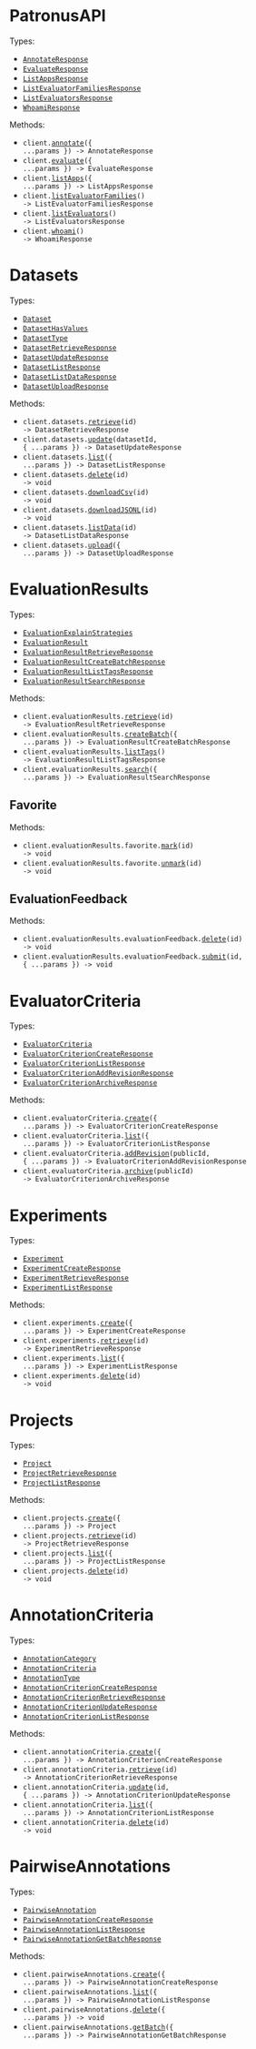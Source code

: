 # PatronusAPI

Types:

- <code><a href="./src/resources/top-level.ts">AnnotateResponse</a></code>
- <code><a href="./src/resources/top-level.ts">EvaluateResponse</a></code>
- <code><a href="./src/resources/top-level.ts">ListAppsResponse</a></code>
- <code><a href="./src/resources/top-level.ts">ListEvaluatorFamiliesResponse</a></code>
- <code><a href="./src/resources/top-level.ts">ListEvaluatorsResponse</a></code>
- <code><a href="./src/resources/top-level.ts">WhoamiResponse</a></code>

Methods:

- <code title="post /v1/annotate">client.<a href="./src/index.ts">annotate</a>({ ...params }) -> AnnotateResponse</code>
- <code title="post /v1/evaluate">client.<a href="./src/index.ts">evaluate</a>({ ...params }) -> EvaluateResponse</code>
- <code title="get /v1/apps">client.<a href="./src/index.ts">listApps</a>({ ...params }) -> ListAppsResponse</code>
- <code title="get /v1/evaluator-families">client.<a href="./src/index.ts">listEvaluatorFamilies</a>() -> ListEvaluatorFamiliesResponse</code>
- <code title="get /v1/evaluators">client.<a href="./src/index.ts">listEvaluators</a>() -> ListEvaluatorsResponse</code>
- <code title="get /v1/whoami">client.<a href="./src/index.ts">whoami</a>() -> WhoamiResponse</code>

# Datasets

Types:

- <code><a href="./src/resources/datasets.ts">Dataset</a></code>
- <code><a href="./src/resources/datasets.ts">DatasetHasValues</a></code>
- <code><a href="./src/resources/datasets.ts">DatasetType</a></code>
- <code><a href="./src/resources/datasets.ts">DatasetRetrieveResponse</a></code>
- <code><a href="./src/resources/datasets.ts">DatasetUpdateResponse</a></code>
- <code><a href="./src/resources/datasets.ts">DatasetListResponse</a></code>
- <code><a href="./src/resources/datasets.ts">DatasetListDataResponse</a></code>
- <code><a href="./src/resources/datasets.ts">DatasetUploadResponse</a></code>

Methods:

- <code title="get /v1/datasets/{id}">client.datasets.<a href="./src/resources/datasets.ts">retrieve</a>(id) -> DatasetRetrieveResponse</code>
- <code title="patch /v1/datasets/{dataset_id}">client.datasets.<a href="./src/resources/datasets.ts">update</a>(datasetId, { ...params }) -> DatasetUpdateResponse</code>
- <code title="get /v1/datasets">client.datasets.<a href="./src/resources/datasets.ts">list</a>({ ...params }) -> DatasetListResponse</code>
- <code title="delete /v1/datasets/{id}">client.datasets.<a href="./src/resources/datasets.ts">delete</a>(id) -> void</code>
- <code title="get /v1/datasets/{id}/csv">client.datasets.<a href="./src/resources/datasets.ts">downloadCsv</a>(id) -> void</code>
- <code title="get /v1/datasets/{id}/jsonl">client.datasets.<a href="./src/resources/datasets.ts">downloadJSONL</a>(id) -> void</code>
- <code title="get /v1/datasets/{id}/data">client.datasets.<a href="./src/resources/datasets.ts">listData</a>(id) -> DatasetListDataResponse</code>
- <code title="post /v1/datasets">client.datasets.<a href="./src/resources/datasets.ts">upload</a>({ ...params }) -> DatasetUploadResponse</code>

# EvaluationResults

Types:

- <code><a href="./src/resources/evaluation-results/evaluation-results.ts">EvaluationExplainStrategies</a></code>
- <code><a href="./src/resources/evaluation-results/evaluation-results.ts">EvaluationResult</a></code>
- <code><a href="./src/resources/evaluation-results/evaluation-results.ts">EvaluationResultRetrieveResponse</a></code>
- <code><a href="./src/resources/evaluation-results/evaluation-results.ts">EvaluationResultCreateBatchResponse</a></code>
- <code><a href="./src/resources/evaluation-results/evaluation-results.ts">EvaluationResultListTagsResponse</a></code>
- <code><a href="./src/resources/evaluation-results/evaluation-results.ts">EvaluationResultSearchResponse</a></code>

Methods:

- <code title="get /v1/evaluation-results/{id}">client.evaluationResults.<a href="./src/resources/evaluation-results/evaluation-results.ts">retrieve</a>(id) -> EvaluationResultRetrieveResponse</code>
- <code title="post /v1/evaluation-results/batch">client.evaluationResults.<a href="./src/resources/evaluation-results/evaluation-results.ts">createBatch</a>({ ...params }) -> EvaluationResultCreateBatchResponse</code>
- <code title="get /v1/evaluation-results/tags">client.evaluationResults.<a href="./src/resources/evaluation-results/evaluation-results.ts">listTags</a>() -> EvaluationResultListTagsResponse</code>
- <code title="post /v1/evaluation-results/search">client.evaluationResults.<a href="./src/resources/evaluation-results/evaluation-results.ts">search</a>({ ...params }) -> EvaluationResultSearchResponse</code>

## Favorite

Methods:

- <code title="post /v1/evaluation-results/{id}/favorite">client.evaluationResults.favorite.<a href="./src/resources/evaluation-results/favorite.ts">mark</a>(id) -> void</code>
- <code title="delete /v1/evaluation-results/{id}/favorite">client.evaluationResults.favorite.<a href="./src/resources/evaluation-results/favorite.ts">unmark</a>(id) -> void</code>

## EvaluationFeedback

Methods:

- <code title="delete /v1/evaluation-results/{id}/evaluation-feedback">client.evaluationResults.evaluationFeedback.<a href="./src/resources/evaluation-results/evaluation-feedback.ts">delete</a>(id) -> void</code>
- <code title="post /v1/evaluation-results/{id}/evaluation-feedback">client.evaluationResults.evaluationFeedback.<a href="./src/resources/evaluation-results/evaluation-feedback.ts">submit</a>(id, { ...params }) -> void</code>

# EvaluatorCriteria

Types:

- <code><a href="./src/resources/evaluator-criteria.ts">EvaluatorCriteria</a></code>
- <code><a href="./src/resources/evaluator-criteria.ts">EvaluatorCriterionCreateResponse</a></code>
- <code><a href="./src/resources/evaluator-criteria.ts">EvaluatorCriterionListResponse</a></code>
- <code><a href="./src/resources/evaluator-criteria.ts">EvaluatorCriterionAddRevisionResponse</a></code>
- <code><a href="./src/resources/evaluator-criteria.ts">EvaluatorCriterionArchiveResponse</a></code>

Methods:

- <code title="post /v1/evaluator-criteria">client.evaluatorCriteria.<a href="./src/resources/evaluator-criteria.ts">create</a>({ ...params }) -> EvaluatorCriterionCreateResponse</code>
- <code title="get /v1/evaluator-criteria">client.evaluatorCriteria.<a href="./src/resources/evaluator-criteria.ts">list</a>({ ...params }) -> EvaluatorCriterionListResponse</code>
- <code title="post /v1/evaluator-criteria/{public_id}/revision">client.evaluatorCriteria.<a href="./src/resources/evaluator-criteria.ts">addRevision</a>(publicId, { ...params }) -> EvaluatorCriterionAddRevisionResponse</code>
- <code title="patch /v1/evaluator-criteria/{public_id}/archive">client.evaluatorCriteria.<a href="./src/resources/evaluator-criteria.ts">archive</a>(publicId) -> EvaluatorCriterionArchiveResponse</code>

# Experiments

Types:

- <code><a href="./src/resources/experiments.ts">Experiment</a></code>
- <code><a href="./src/resources/experiments.ts">ExperimentCreateResponse</a></code>
- <code><a href="./src/resources/experiments.ts">ExperimentRetrieveResponse</a></code>
- <code><a href="./src/resources/experiments.ts">ExperimentListResponse</a></code>

Methods:

- <code title="post /v1/experiments">client.experiments.<a href="./src/resources/experiments.ts">create</a>({ ...params }) -> ExperimentCreateResponse</code>
- <code title="get /v1/experiments/{id}">client.experiments.<a href="./src/resources/experiments.ts">retrieve</a>(id) -> ExperimentRetrieveResponse</code>
- <code title="get /v1/experiments">client.experiments.<a href="./src/resources/experiments.ts">list</a>({ ...params }) -> ExperimentListResponse</code>
- <code title="delete /v1/experiments/{id}">client.experiments.<a href="./src/resources/experiments.ts">delete</a>(id) -> void</code>

# Projects

Types:

- <code><a href="./src/resources/projects.ts">Project</a></code>
- <code><a href="./src/resources/projects.ts">ProjectRetrieveResponse</a></code>
- <code><a href="./src/resources/projects.ts">ProjectListResponse</a></code>

Methods:

- <code title="post /v1/projects">client.projects.<a href="./src/resources/projects.ts">create</a>({ ...params }) -> Project</code>
- <code title="get /v1/projects/{id}">client.projects.<a href="./src/resources/projects.ts">retrieve</a>(id) -> ProjectRetrieveResponse</code>
- <code title="get /v1/projects">client.projects.<a href="./src/resources/projects.ts">list</a>({ ...params }) -> ProjectListResponse</code>
- <code title="delete /v1/projects/{id}">client.projects.<a href="./src/resources/projects.ts">delete</a>(id) -> void</code>

# AnnotationCriteria

Types:

- <code><a href="./src/resources/annotation-criteria.ts">AnnotationCategory</a></code>
- <code><a href="./src/resources/annotation-criteria.ts">AnnotationCriteria</a></code>
- <code><a href="./src/resources/annotation-criteria.ts">AnnotationType</a></code>
- <code><a href="./src/resources/annotation-criteria.ts">AnnotationCriterionCreateResponse</a></code>
- <code><a href="./src/resources/annotation-criteria.ts">AnnotationCriterionRetrieveResponse</a></code>
- <code><a href="./src/resources/annotation-criteria.ts">AnnotationCriterionUpdateResponse</a></code>
- <code><a href="./src/resources/annotation-criteria.ts">AnnotationCriterionListResponse</a></code>

Methods:

- <code title="post /v1/annotation-criteria">client.annotationCriteria.<a href="./src/resources/annotation-criteria.ts">create</a>({ ...params }) -> AnnotationCriterionCreateResponse</code>
- <code title="get /v1/annotation-criteria/{id}">client.annotationCriteria.<a href="./src/resources/annotation-criteria.ts">retrieve</a>(id) -> AnnotationCriterionRetrieveResponse</code>
- <code title="put /v1/annotation-criteria/{id}">client.annotationCriteria.<a href="./src/resources/annotation-criteria.ts">update</a>(id, { ...params }) -> AnnotationCriterionUpdateResponse</code>
- <code title="get /v1/annotation-criteria">client.annotationCriteria.<a href="./src/resources/annotation-criteria.ts">list</a>({ ...params }) -> AnnotationCriterionListResponse</code>
- <code title="delete /v1/annotation-criteria/{id}">client.annotationCriteria.<a href="./src/resources/annotation-criteria.ts">delete</a>(id) -> void</code>

# PairwiseAnnotations

Types:

- <code><a href="./src/resources/pairwise-annotations.ts">PairwiseAnnotation</a></code>
- <code><a href="./src/resources/pairwise-annotations.ts">PairwiseAnnotationCreateResponse</a></code>
- <code><a href="./src/resources/pairwise-annotations.ts">PairwiseAnnotationListResponse</a></code>
- <code><a href="./src/resources/pairwise-annotations.ts">PairwiseAnnotationGetBatchResponse</a></code>

Methods:

- <code title="post /v1/pairwise-annotations">client.pairwiseAnnotations.<a href="./src/resources/pairwise-annotations.ts">create</a>({ ...params }) -> PairwiseAnnotationCreateResponse</code>
- <code title="get /v1/pairwise-annotations">client.pairwiseAnnotations.<a href="./src/resources/pairwise-annotations.ts">list</a>({ ...params }) -> PairwiseAnnotationListResponse</code>
- <code title="delete /v1/pairwise-annotations">client.pairwiseAnnotations.<a href="./src/resources/pairwise-annotations.ts">delete</a>({ ...params }) -> void</code>
- <code title="post /v1/pairwise-annotations/get-batch">client.pairwiseAnnotations.<a href="./src/resources/pairwise-annotations.ts">getBatch</a>({ ...params }) -> PairwiseAnnotationGetBatchResponse</code>
